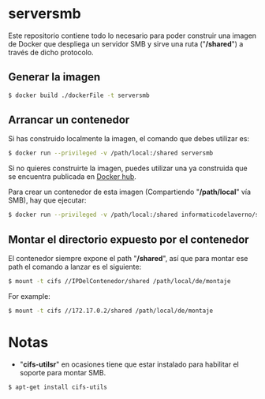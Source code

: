 # serversmb
Este repositorio contiene todo lo necesario para poder construir una imagen de Docker que despliega un servidor SMB y sirve una ruta ("**/shared**") a través de dicho protocolo.

## Generar la imagen

```sh
$ docker build ./dockerFile -t serversmb
```

## Arrancar un contenedor

Si has construido localmente la imagen, el comando que debes utilizar es:
```sh
$ docker run --privileged -v /path/local:/shared serversmb
```
Si no quieres construirte la imagen, puedes utilizar una ya construida que se encuentra publicada en [Docker hub](https://hub.docker.com/r/informaticodelaverno/serversmb).

Para crear un contenedor de esta imagen  (Compartiendo "**/path/local**" vía SMB), hay que ejecutar:
```sh
$ docker run --privileged -v /path/local:/shared informaticodelaverno/serversmb
```
## Montar el directorio expuesto por el contenedor
El contenedor siempre expone el path "**/shared**", así que para montar ese path el comando a lanzar es el siguiente:
```sh
$ mount -t cifs //IPDelContenedor/shared /path/local/de/montaje
```
For example:
```sh
$ mount -t cifs //172.17.0.2/shared /path/local/de/montaje
```
# Notas
- "**cifs-utilsr**" en ocasiones tiene que estar instalado para habilitar el soporte para montar SMB.
```sh
$ apt-get install cifs-utils
```
